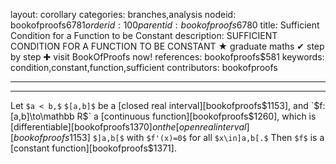 layout: corollary
categories: branches,analysis
nodeid: bookofproofs$6781
orderid: 100
parentid: bookofproofs$6780
title: Sufficient Condition for a Function to be Constant
description: SUFFICIENT CONDITION FOR A FUNCTION TO BE CONSTANT &#9733; graduate maths &#10004; step by step &#10010; visit BookOfProofs now!
references: bookofproofs$581
keywords: condition,constant,function,sufficient
contributors: bookofproofs

---


---

Let `$a < b,$` `$[a,b]$` be a [closed real interval][bookofproofs$1153], and `$f:[a,b]\to\mathbb R$` a [continuous function][bookofproofs$1260], which is [differentiable][bookofproofs$1370] on the [open real interval][bookofproofs$1153] `$]a,b[$` with `$f'(x)=0$` for all `$x\in]a,b[.$` Then `$f$` is a [constant function][bookofproofs$1371].